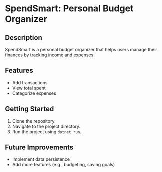 # SpendSmart: Personal Budget Organizer 
 
## Description 
SpendSmart is a personal budget organizer that helps users manage their finances by tracking income and expenses. 
 
## Features 
- Add transactions 
- View total spent 
- Categorize expenses 
 
## Getting Started 
1. Clone the repository. 
2. Navigate to the project directory. 
3. Run the project using `dotnet run`. 
 
## Future Improvements 
- Implement data persistence 
- Add more features (e.g., budgeting, saving goals) 
